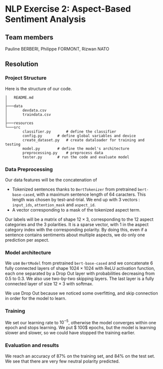 # NLP Exercise 2: Aspect-Based Sentiment Analysis

## Team members

Pauline BERBERI, Philippe FORMONT, Rizwan NATO

## Resolution

### Project Structure

Here is the structure of our code.

```
│   README.md
│   
├───data
│       devdata.csv
│       traindata.csv
│   
├───resources  
└───src
        classifier.py		# define the classifier
        config.py		# define global variables and device
        create_dataset.py	# create dataloader for training and testing
        model.py		# define the model's architecture
        preprocessing.py	# preprocess data
        tester.py		# run the code and evaluate model
```

### Data Preprocessing

Our data features will be the concatenation of

- Tokenized sentences thanks to `BertTokenizer` from pretrained `bert-base-cased`, with a maximum sentence length of 64 caracters. This length was chosen by test-and-trial. We end up with 3 vectors : `input_ids`, `attention_mask` and ``aspect_id``.
- A vector corresponding to a mask of the tokenized aspect term.

Our labels will be a matrix of shape $12 \times 3$, corresponding to the 12 aspect categories and the 3 polarities. It is a sparse vector, with 1 in the aspect category index with the corresponding polarity. By doing this, even if a sentence contains sentiments about multiple aspects, we do only one prediction per aspect.

### Model architecture

We use `BertModel` from pretrained `bert-base-cased` and we concatenate 6 fully connected layers of shape $1024\times1024$ with ReLU activation function, each one separated by a Drop Out layer with probabilities decreasing from $0.5$ to $0.3$. We also use two-by-two skipping layers. The last layer is a fully connected layer of size $12\times3$ with softmax.

We use Drop Out because we noticed some overfitting, and skip connection in order for the model to learn.

### Training

We set our learning rate to $10^{-5}$, otherwise the model converges within one epoch and stops learning. We put $ 100$ epochs, but the model is learning slower and slower, so we could have stopped the training earlier.

### Evaluation and results

We reach an accuracy of $87\%$ on the training set, and $84\%$ on the test set. We see that there are very few neutral polarity predicted.
